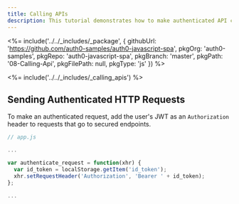 ```yaml
---
title: Calling APIs
description: This tutorial demonstrates how to make authenticated API calls
---
```


<%= include('../../_includes/_package', {
  githubUrl: 'https://github.com/auth0-samples/auth0-javascript-spa',
  pkgOrg: 'auth0-samples',
  pkgRepo: 'auth0-javascript-spa',
  pkgBranch: 'master',
  pkgPath: '08-Calling-Api',
  pkgFilePath: null,
  pkgType: 'js'
}) %>

<%= include('../../_includes/_calling_apis') %>

## Sending Authenticated HTTP Requests

To make an authenticated request, add the user's JWT as an `Authorization` header to requests that go to secured endpoints.

```js
// app.js

...

var authenticate_request = function(xhr) {
  var id_token = localStorage.getItem('id_token');
  xhr.setRequestHeader('Authorization', 'Bearer ' + id_token);
};

...
```
